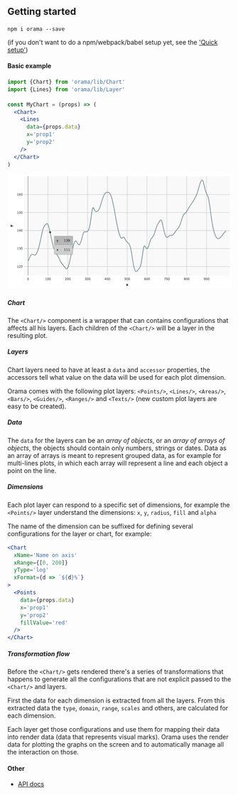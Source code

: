 
## Getting started

```
npm i orama --save
```

(if you don't want to do a npm/webpack/babel setup yet, see the ['Quick setup'](quickSetup.md))

#### Basic example
```jsx
import {Chart} from 'orama/lib/Chart'
import {Lines} from 'orama/lib/Layer'

const MyChart = (props) => (
  <Chart>
    <Lines
      data={props.data}
      x='prop1'
      y='prop2'
    />
  </Chart>
)
```
![Alt text](../dist/imgs/gettingStarted01.png)

##### Chart
The `<Chart/>` component is a wrapper that can contains configurations that affects all his layers. Each children of the `<Chart/>` will be a layer in the resulting plot.

##### Layers
Chart layers need to have at least a `data` and `accessor` properties, the accessors tell what value on the data will be used for each plot dimension.

Orama comes with the following plot layers: `<Points/>`, `<Lines/>`, `<Areas/>`, `<Bars/>`, `<Guides/>`, `<Ranges/>` and `<Texts/>` (new custom plot layers are easy to be created).

##### Data
The `data` for the layers can be an *array of objects*, or an *array of arrays of objects*, the objects should contain only numbers, strings or dates. Data as an array of arrays is meant to represent grouped data, as for example for multi-lines plots, in which each array will represent a line and each object a point on the line.

##### Dimensions
Each plot layer can respond to a specific set of dimensions, for example the `<Points/>` layer understand the dimensions: `x`, `y`, `radius`, `fill` and `alpha`

The name of the dimension can be suffixed for defining several configurations for the layer or chart, for example:

```jsx
<Chart
  xName='Name on axis'
  xRange={[0, 200]}
  yType='log'
  xFormat={d => `${d}%`}
>
  <Points
    data={props.data}
    x='prop1'
    y='prop2'
    fillValue='red'
  />
</Chart>
```

##### Transformation flow

Before the `<Chart/>` gets rendered there's a series of transformations that happens to generate all the configurations that are not explicit passed to the `<Chart/>` and layers.

First the data for each dimension is extracted from all the layers. From this extracted data the `type`, `domain`, `range`, `scales` and others, are calculated for each dimension.

Each layer get those configurations and use them for mapping their data into render data (data that represents visual marks). Orama uses the render data for plotting the graphs on the screen and to automatically manage all the interaction on those.

#### Other

- [API docs](api.md)
